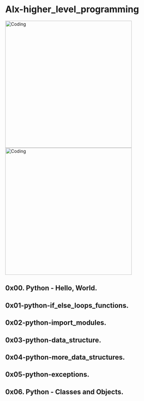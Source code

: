 # Alx-higher_level_programming


<img align="center" alt="Coding" width="400" src="https://static.skillshare.com/uploads/video/thumbnails/f224bcec86f5c23f960cf749baed5404/original.git">


<img align="center" alt="Coding" width="400" src="https://i.pinimg.com/originals/75/e7/ef/75e7ef7aa27009befb076509382b86b8.gif">

## 0x00. Python - Hello, World.
## 0x01-python-if_else_loops_functions.
## 0x02-python-import_modules.
## 0x03-python-data_structure. 
## 0x04-python-more_data_structures.
## 0x05-python-exceptions.
## 0x06. Python - Classes and Objects.
